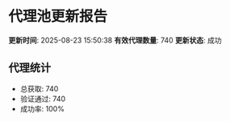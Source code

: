 # 代理池更新报告

**更新时间**: 2025-08-23 15:50:38
**有效代理数量**: 740
**更新状态**:  成功

## 代理统计
- 总获取: 740
- 验证通过: 740
- 成功率: 100%

